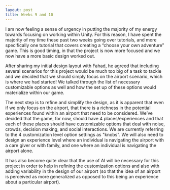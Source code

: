 ```yaml
---
layout: post
title: Weeks 9 and 10
---
```


I am now feeling a sense of urgency in putting the majority of my energy towards focusing on working within Unity.  For this reason, I have spent the majority of my time these past two weeks going over tutorials, and more specifically one tutorial that covers creating a “choose your own adventure” game. This is good timing, in that the project is now more focused and we now have a more basic design worked out.

After sharing my initial design layout with Fahad, he agreed that including several scenarios for this project would be much too big of a task to tackle and we decided that we should simply focus on the airport scenario, which is where we had started!  We talked through the list of necessary customizable options as well and how the set up of these options would materialize within our game.

The next step is to refine and simplify the design, as it is apparent that even if we only focus on the airport, that there is a richness in the potential experiences found within an airport that need to be considered.  We’ve decided that the game, for now, should have 4 places/experiences and that each of these places should have customizable options that deal with noise, crowds, decision making, and social interactions.  We are currently referring to the 4 customization level option settings as "knobs".  We will also need to design an experience level where an individual is navigating the airport with a care giver or with family, and one where an individual is navigating the airport alone.

It has also become quite clear that the use of AI will be necessary for this project in order to help in refining the customization options and also with adding variability in the design of our airport (so that the idea of an airport is perceived as more generalized as opposed to this being an experience about a particular airport).
